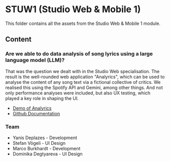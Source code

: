 # STUW1 (Studio Web & Mobile 1)
This folder contains all the assets from the Studio Web & Mobile 1 module.

## Content
### Are we able to do data analysis of song lyrics using a large language model (LLM)?
 That was the question we dealt with in the Studio Web specialisation. The result is the well-rounded web application "Analyrics", which can be used to analyse the content of any song text via a fictional collective of critics. We realised this using the Spotify API and Gemini, among other things. And not only performance analyses were included, but also UX testing, which played a key role in shaping the UI.

* [Demo of Analyrics](https://yanisdeplazes.github.io/Analyrics/)
* [Github Documentation](https://github.com/YanisDeplazes/Analyrics)

### Team
- Yanis Deplazes - Development
- Stefan Vögeli - UI Design 
- Marco Burkhardt - Development
- Dominika Degtyareva - UI Design